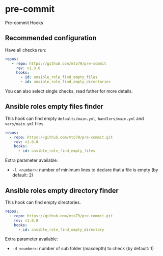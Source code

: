 # pre-commit
Pre-commit Hooks

## Recommended configuration

Have all checks run:

```yaml
repos:
   - repo: https://github.com/mto79/pre-commit
     rev: v1.0.0
     hooks:
       - id: ansible_role_find_empty_files
       - id: ansible_role_find_empty_directories
```

You can also select single checks, read futher for more details.

## Ansible roles empty files finder

This hook can find empty `defaults/main.yml`, `handlers/main.yml` and `vars/main.yml` files.

```yaml
repos:
  - repo: https://github.com/mto79/pre-commit.git
    rev: v1.0.0
    hooks:
      - id: ansible_role_find_empty_files
```

Extra parameter available:

- `-l <number>`: number of minimum lines to declare that a file is empty (by default: 2)


## Ansible roles empty directory finder

This hook can find empty directories.

```yaml
repos:
  - repo: https://github.com/mto79/pre-commit.git
    rev: v1.0.0
    hooks:
      - id: ansible_role_find_empty_directory
```

Extra parameter available:

- `-d <number>`: number of sub folder (maxdepth) to check (by default: 1)
